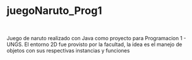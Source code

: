 # juegoNaruto_Prog1

<br>

Juego de naruto realizado con Java como proyecto para Programacion 1 - UNGS. El entorno 2D fue provisto por la facultad, la idea es el manejo de objetos con sus respectivas instancias y funciones 
